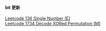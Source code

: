 #### bit 更新

[Leetcode 136 Single Number (E)](https://github.com/zjkang/ds_algorithm/blob/main/python/bit/Leetcode_0136_single_number.py)\
[Leetcode 1734 Decode XORed Permutation (M)](https://github.com/zjkang/ds_algorithm/blob/main/python/bit/Leetcode_1734_Decode_XORed_Permutation.py)
